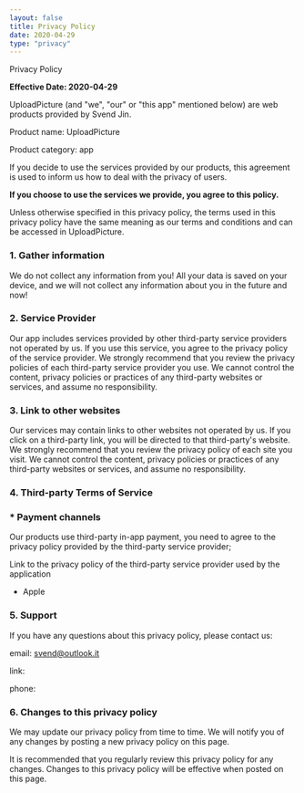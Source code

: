 ```yaml
---
layout: false
title: Privacy Policy
date: 2020-04-29
type: "privacy"
---
```


Privacy Policy

**Effective Date: 2020-04-29**

UploadPicture (and "we", "our" or "this app" mentioned below) are web products provided by Svend Jin.

Product name: UploadPicture

Product category: app

If you decide to use the services provided by our products, this agreement is used to inform us how to deal with the privacy of users.

**If you choose to use the services we provide, you agree to this policy.** 

Unless otherwise specified in this privacy policy, the terms used in this privacy policy have the same meaning as our terms and conditions and can be accessed in UploadPicture.

### 1. Gather information

We do not collect any information from you! All your data is saved on your device, and we will not collect any information about you in the future and now!

### 2. Service Provider

Our app includes services provided by other third-party service providers not operated by us. If you use this service, you agree to the privacy policy of the service provider. We strongly recommend that you review the privacy policies of each third-party service provider you use. We cannot control the content, privacy policies or practices of any third-party websites or services, and assume no responsibility.

### 3. Link to other websites

Our services may contain links to other websites not operated by us. If you click on a third-party link, you will be directed to that third-party's website. We strongly recommend that you review the privacy policy of each site you visit. We cannot control the content, privacy policies or practices of any third-party websites or services, and assume no responsibility.

### 4. Third-party Terms of Service

### * Payment channels

Our products use third-party in-app payment, you need to agree to the privacy policy provided by the third-party service provider;

Link to the privacy policy of the third-party service provider used by the application

- Apple

### 5. Support

If you have any questions about this privacy policy, please contact us:

email: [svend@outlook.it](mailto:svend@outlook.it)

link:

phone:

### 6. Changes to this privacy policy

We may update our privacy policy from time to time. We will notify you of any changes by posting a new privacy policy on this page. 

It is recommended that you regularly review this privacy policy for any changes. Changes to this privacy policy will be effective when posted on this page.
